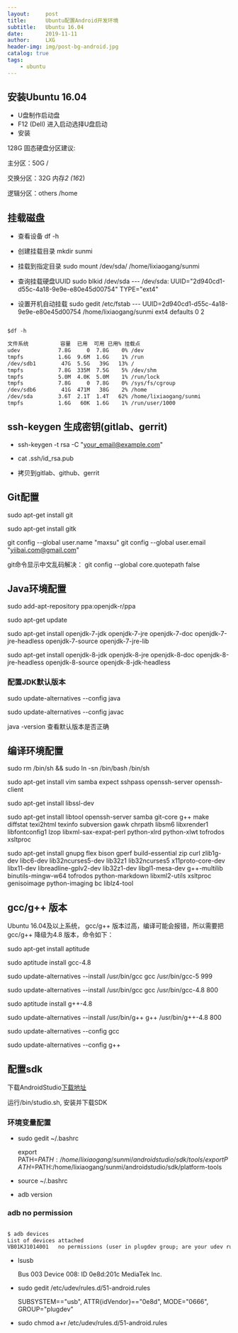 ```yaml
---
layout:     post
title:      Ubuntu配置Android开发环境
subtitle:   Ubuntu 16.04
date:       2019-11-11
author:     LXG
header-img: img/post-bg-android.jpg
catalog: true
tags:
    - ubuntu
---
```


## 安装Ubuntu 16.04

* U盘制作启动盘
* F12 (Dell) 进入启动选择U盘启动
* 安装

128G 固态硬盘分区建议:

主分区：50G  /

交换分区：32G  内存*2 (16*2)

逻辑分区：others /home

## 挂载磁盘

* 查看设备 df -h

* 创建挂载目录 mkdir sunmi

* 挂载到指定目录 sudo mount /dev/sda/ /home/lixiaogang/sunmi

* 查询挂载硬盘UUID sudo blkid /dev/sda  --- /dev/sda: UUID="2d940cd1-d55c-4a18-9e9e-e80e45d00754" TYPE="ext4"

* 设置开机自动挂载 sudo gedit /etc/fstab --- UUID=2d940cd1-d55c-4a18-9e9e-e80e45d00754 /home/lixiaogang/sunmi    ext4    defaults    0    2


```txt

$df -h

文件系统          容量  已用  可用 已用% 挂载点
udev            7.8G     0  7.8G    0% /dev
tmpfs           1.6G  9.6M  1.6G    1% /run
/dev/sdb1        47G  5.5G   39G   13% /
tmpfs           7.8G  335M  7.5G    5% /dev/shm
tmpfs           5.0M  4.0K  5.0M    1% /run/lock
tmpfs           7.8G     0  7.8G    0% /sys/fs/cgroup
/dev/sdb6        41G  471M   38G    2% /home
/dev/sda        3.6T  2.1T  1.4T   62% /home/lixiaogang/sunmi
tmpfs           1.6G   60K  1.6G    1% /run/user/1000

```

## ssh-keygen 生成密钥(gitlab、gerrit)

* ssh-keygen -t rsa -C "your_email@example.com"

* cat .ssh/id_rsa.pub

* 拷贝到gitlab、github、gerrit

## Git配置

sudo apt-get install git

sudo apt-get install gitk

git config --global user.name "maxsu"
git config --global user.email "yiibai.com@gmail.com"

git命令显示中文乱码解决： git config --global core.quotepath false

## Java环境配置

sudo add-apt-repository ppa:openjdk-r/ppa

sudo apt-get update

sudo apt-get install openjdk-7-jdk openjdk-7-jre openjdk-7-doc openjdk-7-jre-headless openjdk-7-source openjdk-7-jre-lib

sudo apt-get install openjdk-8-jdk openjdk-8-jre openjdk-8-doc openjdk-8-jre-headless openjdk-8-source openjdk-8-jdk-headless

### 配置JDK默认版本

sudo update-alternatives --config java

sudo update-alternatives --config javac

java -version 查看默认版本是否正确

## 编译环境配置

sudo rm /bin/sh && sudo ln -sn /bin/bash /bin/sh

sudo apt-get install vim samba expect sshpass openssh-server openssh-client

sudo apt-get install libssl-dev

sudo apt-get install libtool openssh-server samba git-core g++ make diffstat texi2html texinfo subversion gawk chrpath libsm6 libxrender1 libfontconfig1 lzop libxml-sax-expat-perl python-xlrd python-xlwt tofrodos xsltproc

sudo apt-get install gnupg flex bison gperf build-essential zip curl zlib1g-dev libc6-dev lib32ncurses5-dev lib32z1 lib32ncurses5 x11proto-core-dev libx11-dev libreadline-gplv2-dev lib32z1-dev libgl1-mesa-dev g++-multilib binutils-mingw-w64 tofrodos python-markdown libxml2-utils xsltproc genisoimage python-imaging bc liblz4-tool

## gcc/g++ 版本

Ubuntu 16.04及以上系统， gcc/g++ 版本过高，编译可能会报错，所以需要把gcc/g++ 降级为4.8 版本，命令如下：

sudo apt-get install aptitude

sudo aptitude install gcc-4.8

sudo update-alternatives --install /usr/bin/gcc gcc /usr/bin/gcc-5 999

sudo update-alternatives --install /usr/bin/gcc gcc /usr/bin/gcc-4.8 800

sudo aptitude install g++-4.8

sudo update-alternatives --install /usr/bin/g++ g++ /usr/bin/g++-4.8 800

sudo update-alternatives --config gcc

sudo update-alternatives --config g++

## 配置sdk

下载AndroidStudio[下载地址](https://developer.android.google.cn/studio/)

运行/bin/studio.sh, 安装并下载SDK

### 环境变量配置

* sudo gedit ~/.bashrc

    export PATH=$PATH:/home/lixiaogang/sunmi/androidstudio/sdk/tools/
    export PATH=$PATH:/home/lixiaogang/sunmi/androidstudio/sdk/platform-tools

* source ~/.bashrc

* adb version

### adb no permission

```txt

$ adb devices
List of devices attached
VB01KJ1014001	no permissions (user in plugdev group; are your udev rules wrong?); see [http://developer.android.com/tools/device.html]

```

* lsusb

    Bus 003 Device 008: ID 0e8d:201c MediaTek Inc. 

* sudo gedit /etc/udev/rules.d/51-android.rules

    SUBSYSTEM=="usb", ATTR{idVendor}=="0e8d", MODE="0666", GROUP="plugdev"

* sudo chmod a+r /etc/udev/rules.d/51-android.rules


















